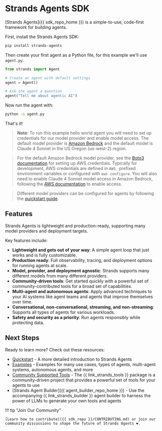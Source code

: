 # Strands Agents SDK

[Strands Agents]({{ sdk_repo_home }}) is a simple-to-use, code-first framework for building agents.

First, install the Strands Agents SDK:

```bash
pip install strands-agents
```

Then create your first agent as a Python file, for this example we'll use `agent.py`.

```python
from strands import Agent

# Create an agent with default settings
agent = Agent()

# Ask the agent a question
agent("Tell me about agentic AI")
```

Now run the agent with:

```bash
python -u agent.py
```

That's it!

> **Note**: To run this example hello world agent you will need to set up credentials for our model provider and enable model access. The default model provider is [Amazon Bedrock](user-guide/concepts/model-providers/amazon-bedrock.md) and the default model is Claude 4 Sonnet in the US Oregon (us-west-2) region.

> For the default Amazon Bedrock model provider, see the [Boto3 documentation](https://boto3.amazonaws.com/v1/documentation/api/latest/guide/credentials.html) for setting up AWS credentials. Typically for development, AWS credentials are defined in `AWS_` prefixed environment variables or configured with `aws configure`. You will also need to enable Claude 4 Sonnet model access in Amazon Bedrock, following the [AWS documentation](https://docs.aws.amazon.com/bedrock/latest/userguide/model-access-modify.html) to enable access.

> Different model providers can be configured for agents by following the [quickstart guide](user-guide/quickstart.md#model-providers).

## Features

Strands Agents is lightweight and production-ready, supporting many model providers and deployment targets. 

Key features include:

* **Lightweight and gets out of your way**: A simple agent loop that just works and is fully customizable.
* **Production ready**: Full observability, tracing, and deployment options for running agents at scale.
* **Model, provider, and deployment agnostic**: Strands supports many different models from many different providers.
* **Community-driven tools**: Get started quickly with a powerful set of community-contributed tools for a broad set of capabilities.
* **Multi-agent and autonomous agents**: Apply advanced techniques to your AI systems like agent teams and agents that improve themselves over time.
* **Conversational, non-conversational, streaming, and non-streaming**: Supports all types of agents for various workloads.
* **Safety and security as a priority**: Run agents responsibly while protecting data.

## Next Steps

Ready to learn more? Check out these resources:

- [Quickstart](user-guide/quickstart.md) - A more detailed introduction to Strands Agents
- [Examples](examples/README.md) - Examples for many use cases, types of agents, multi-agent systems, autonomous agents, and more
- [Community Supported Tools](user-guide/concepts/tools/community-tools-package.md) - The {{ link_strands_tools }} package is a community-driven project that provides a powerful set of tools for your agents to use
- [Strands Agent Builder]({{ agent_builder_repo_home }}) - Use the accompanying {{ link_strands_builder }} agent builder to harness the power of LLMs to generate your own tools and agents

!!! tip "Join Our Community"

    [Learn how to contribute]({{ sdk_repo }}/CONTRIBUTING.md) or join our community discussions to shape the future of Strands Agents ❤️.